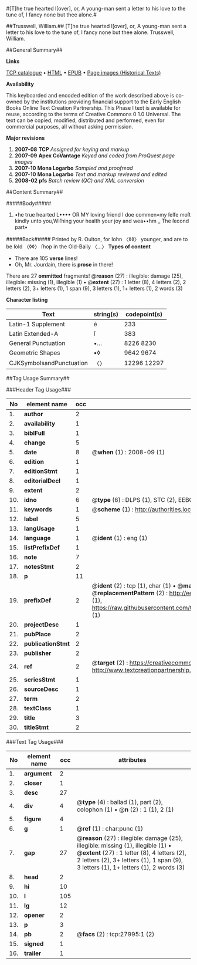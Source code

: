 #[T]he true hearted l[over], or, A young-man sent a letter to his love to the tune of, I fancy none but thee alone.#

##Trusswell, William.##
[T]he true hearted l[over], or, A young-man sent a letter to his love to the tune of, I fancy none but thee alone.
Trusswell, William.

##General Summary##

**Links**

[TCP catalogue](http://www.ota.ox.ac.uk/tcp/)  • 
[HTML](http://tei.it.ox.ac.uk/tcp/Texts-HTML/free/A13/A13985.html)  • 
[EPUB](http://tei.it.ox.ac.uk/tcp/Texts-EPUB/free/A13/A13985.epub) • 
[Page images (Historical Texts)](https://data.historicaltexts.jisc.ac.uk/view?pubId=eebo-29527955e&pageId=eebo-29527955e-27995-1)

**Availability**

This keyboarded and encoded edition of the
	       work described above is co-owned by the institutions
	       providing financial support to the Early English Books
	       Online Text Creation Partnership. This Phase I text is
	       available for reuse, according to the terms of Creative
	       Commons 0 1.0 Universal. The text can be copied,
	       modified, distributed and performed, even for
	       commercial purposes, all without asking permission.

**Major revisions**

1. __2007-08__ __TCP__ *Assigned for keying and markup*
1. __2007-09__ __Apex CoVantage__ *Keyed and coded from ProQuest page images*
1. __2007-10__ __Mona Logarbo__ *Sampled and proofread*
1. __2007-10__ __Mona Logarbo__ *Text and markup reviewed and edited*
1. __2008-02__ __pfs__ *Batch review (QC) and XML conversion*

##Content Summary##

#####Body#####

1. •he true hearted L•••• OR
MY loving friend I doe commen•my ſelfe moſt kindly unto you,Wiſhing your health your joy and wea••hm
    _ The ſecond part▪

#####Back#####
Printed by R. Oulton, for Iohn 〈◊◊〉 younger, and are to be ſold 〈◊◊〉 ſhop in the Old-Baily 〈…〉
**Types of content**

  * There are 105 **verse** lines!
  * Oh, Mr. Jourdain, there is **prose** in there!

There are 27 **ommitted** fragments! 
 @__reason__ (27) : illegible: damage (25), illegible: missing (1), illegible (1)  •  @__extent__ (27) : 1 letter (8), 4 letters (2), 2 letters (2), 3+ letters (1), 1 span (9), 3 letters (1), 1+ letters (1), 2 words (3)

**Character listing**


|Text|string(s)|codepoint(s)|
|---|---|---|
|Latin-1 Supplement|é|233|
|Latin Extended-A|ſ|383|
|General Punctuation|•…|8226 8230|
|Geometric Shapes|▪◊|9642 9674|
|CJKSymbolsandPunctuation|〈〉|12296 12297|

##Tag Usage Summary##

###Header Tag Usage###

|No|element name|occ|attributes|
|---|---|---|---|
|1.|__author__|2||
|2.|__availability__|1||
|3.|__biblFull__|1||
|4.|__change__|5||
|5.|__date__|8| @__when__ (1) : 2008-09 (1)|
|6.|__edition__|1||
|7.|__editionStmt__|1||
|8.|__editorialDecl__|1||
|9.|__extent__|2||
|10.|__idno__|6| @__type__ (6) : DLPS (1), STC (2), EEBO-CITATION (1), OCLC (1), VID (1)|
|11.|__keywords__|1| @__scheme__ (1) : http://authorities.loc.gov/ (1)|
|12.|__label__|5||
|13.|__langUsage__|1||
|14.|__language__|1| @__ident__ (1) : eng (1)|
|15.|__listPrefixDef__|1||
|16.|__note__|7||
|17.|__notesStmt__|2||
|18.|__p__|11||
|19.|__prefixDef__|2| @__ident__ (2) : tcp (1), char (1)  •  @__matchPattern__ (2) : ([0-9\-]+):([0-9IVX]+) (1), (.+) (1)  •  @__replacementPattern__ (2) : http://eebo.chadwyck.com/downloadtiff?vid=$1&page=$2 (1), https://raw.githubusercontent.com/textcreationpartnership/Texts/master/tcpchars.xml#$1 (1)|
|20.|__projectDesc__|1||
|21.|__pubPlace__|2||
|22.|__publicationStmt__|2||
|23.|__publisher__|2||
|24.|__ref__|2| @__target__ (2) : https://creativecommons.org/publicdomain/zero/1.0/ (1), http://www.textcreationpartnership.org/docs/. (1)|
|25.|__seriesStmt__|1||
|26.|__sourceDesc__|1||
|27.|__term__|2||
|28.|__textClass__|1||
|29.|__title__|3||
|30.|__titleStmt__|2||


###Text Tag Usage###

|No|element name|occ|attributes|
|---|---|---|---|
|1.|__argument__|2||
|2.|__closer__|1||
|3.|__desc__|27||
|4.|__div__|4| @__type__ (4) : ballad (1), part (2), colophon (1)  •  @__n__ (2) : 1 (1), 2 (1)|
|5.|__figure__|4||
|6.|__g__|1| @__ref__ (1) : char:punc (1)|
|7.|__gap__|27| @__reason__ (27) : illegible: damage (25), illegible: missing (1), illegible (1)  •  @__extent__ (27) : 1 letter (8), 4 letters (2), 2 letters (2), 3+ letters (1), 1 span (9), 3 letters (1), 1+ letters (1), 2 words (3)|
|8.|__head__|2||
|9.|__hi__|10||
|10.|__l__|105||
|11.|__lg__|12||
|12.|__opener__|2||
|13.|__p__|3||
|14.|__pb__|2| @__facs__ (2) : tcp:27995:1 (2)|
|15.|__signed__|1||
|16.|__trailer__|1||
